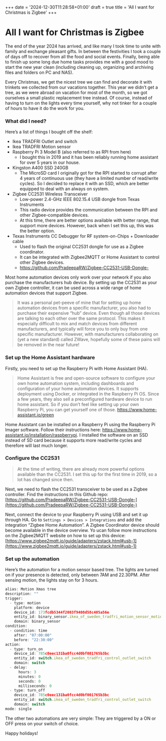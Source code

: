 +++
date = '2024-12-30T11:28:58+01:00'
draft = true
title = 'All I want for Christmas is Zigbee'
+++

# All I want for Christmas is Zigbee

The end of the year 2024 has arrived, and like many I took time to unite with family and exchange pleasant gifts. In between the festivities I took a couple of days off to recover from all the food and social events. Finally, being able to finish up some long due home tasks provides me with a good mood to start the new year clean (including cleaning up, organizing and archiving files and folders on PC and NAS).

Every Christmas, we get the nicest tree we can find and decorate it with trinkets we collected from our vacations together. This year we didn’t get a tree, as we were abroad on vacation for most of the month, so we got ourselves a small plastic replacement tree instead. Of course, instead of having to turn on the lights every time yourself, why not tinker for a couple of hours to have it do the work for you. 

### What did I need?

Here’s a list of things I bought off the shelf:

- Ikea TRADFRI Outlet and switch
- Ikea TRADFRI Motion sensor
- Raspberry Pi 3 Model B (also referred to as RPI from here)
    - I bought this in 2019 and it has been reliably running home assistant for over 5 years in our house.
- Kingston A400 SSD 240GB
    - The MicroSD card I originally got for the RPI started to corrupt after 4 years of continuous use (they have a limited number of read/write cycles). So I decided to replace it with an SSD, which are better equipped to deal with an always on system.
- Zigbee CC2531 Wireless Transceiver
    - Low-power 2.4-GHz IEEE 802.15.4 USB dongle from Texas Instruments
    - This radio device provides the communication between the RPI and other Zigbee-compatible devices.
    - At this time, there are better options available with better range, that support more devices. However, back when I set this up, this was the better option.
- Texas Instruments CC Debugger for RF system-on-Chips + Downloader cable
    - Used to flash the original CC2531 dongle for use as a Zigbee coordinator.
    - It can be integrated with Zigbee2MQTT or Home Assistant to control other Zigbee devices.
    - https://github.com/PradeepaRW/Zigbee-CC2531-USB-Dongle-

Most home automation devices only work over your network if you also purchase the manufacturers hub device. By setting up the CC2531 as your own Zigbee controller, it can be used across a wide range of home automation devices that support Zigbee.

> It was a personal pet-peeve of mine that for setting up home automation devices from a specific manufacturer, you also had to purchase their expensive “hub” device. Even though all those devices are talking to each other over the same protocol. This makes it especially difficult to mix and match devices from different manufacturers, and typically will force you to only buy from one specific manufacturer. However, with manufacturers collaborating on (yet a new standard) called ZWave, hopefully some of these pains will be removed in the near future!
> 

### Set up the Home Assistant hardware

Firstly, you need to set up the Raspberry Pi with Home Assistant (HA).

> Home Assistant is free and open-source software to configure your own home automation system, including dashboards and configuration of your home automation devices. It supports deployment using Docker, or integrated in the Raspberry Pi OS. Since a few years, they also sell a preconfigured hardware device to run home assistant. So if you don’t feel like setting up your own Raspberry Pi, you can get yourself one of those. https://www.home-assistant.io/green
> 

Home Assistant can be installed on a Raspberry Pi using the Raspberry Pi Imager software. Follow their instructions here: https://www.home-assistant.io/installation/raspberrypi. I installed the software on an SSD instead of SD card because it supports more read/write cycles and therefore will last much longer.

### Configure the CC2531

> At the time of writing, there are already more powerful options available than the CC2531. I set this up for the first time in 2019, so a lot has changed since then.
> 

Next, we need to flash the CC2531 transceiver to be used as a Zigbee controller. Find the instructions in this Github repo: [https://github.com/PradeepaRW/Zigbee-CC2531-USB-Dongle-](https://github.com/PradeepaRW/Zigbee-CC2531-USB-Dongle-)

Next, connect the device to your Raspberry Pi using USB and set it up through HA. Go to `Settings > Devices > Integrations` and add the integration “Zigbee Home Automation”. A Zigbee Coordinator device should become available in the device overview. Yo ucan follow more instructions on the Zigbee2MQTT website on how to set up this device: [https://www.zigbee2mqtt.io/guide/adapters/zstack.html#usb-1](https://www.zigbee2mqtt.io/guide/adapters/zstack.html#usb-1)

### Set up the automation

Here’s the automation for a motion sensor based tree. The lights are turned on if your presence is detected, only between 7AM and 22.30PM. After sensing motion, the lights stay on for 3 hours.

```jsx
alias: Motion Xmas tree
description: ""
trigger:
  - type: motion
    platform: device
    device_id: 173fcdb5344f2003f9408d58c405a56e
    entity_id: binary_sensor.ikea_of_sweden_tradfri_motion_sensor_motion
    domain: binary_sensor
condition:
  - condition: time
    after: "07:00:00"
    before: "22:30:00"
action:
  - type: turn_on
    device_id: 785c0eec131ba0fcc4d0bf001765b3bc
    entity_id: switch.ikea_of_sweden_tradfri_control_outlet_switch
    domain: switch
  - delay:
      hours: 3
      minutes: 0
      seconds: 0
      milliseconds: 0
  - type: turn_off
    device_id: 785c0eec131ba0fcc4d0bf001765b3bc
    entity_id: switch.ikea_of_sweden_tradfri_control_outlet_switch
    domain: switch
mode: single
```

The other two automations are very simple: They are triggered by a ON or OFF press on your switch of choice.

Happy holidays!